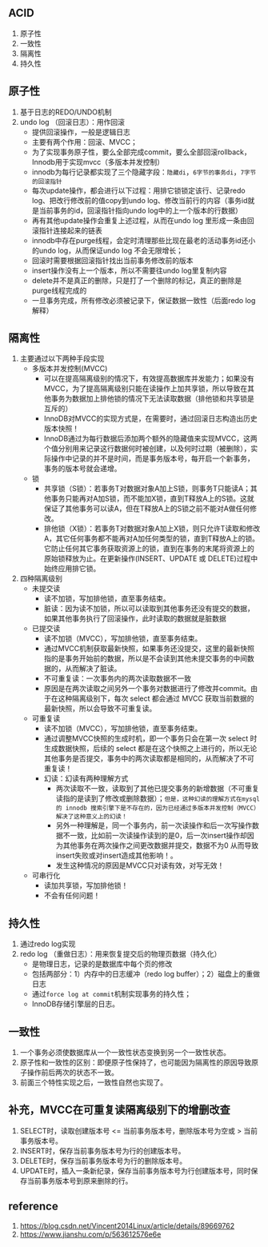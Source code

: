 ## ACID
1. 原子性
2. 一致性
3. 隔离性
4. 持久性

## 原子性 
1. 基于日志的REDO/UNDO机制
2. undo log （回滚日志）：用作回滚
	- 提供回滚操作，一般是逻辑日志
	- 主要有两个作用：回滚、MVCC；
	- 为了实现事务原子性，要么全部完成commit，要么全部回滚rollback，Innodb用于实现mvcc（多版本并发控制）
	- innodb为每行记录都实现了三个隐藏字段：`隐藏di`，`6字节的事务di`，`7字节的回滚指针`
	- 每次update操作，都会进行以下过程：用排它锁锁定该行、记录redo log、把改行修改前的值copy到undo log、修改当前行的内容（事务id就是当前事务的id，回滚指针指向undo log中的上一个版本的行数据）
	- 再有其他update操作会重复上述过程，从而在undo log 里形成一条由回滚指针连接起来的链表
	- innodb中存在purge线程，会定时清理那些比现在最老的活动事务id还小的undo log，从而保证undo log 不会无限增长；
	- 回滚时需要根据回滚指针找出当前事务修改前的版本
	- insert操作没有上一个版本，所以不需要往undo log里复制内容
	- delete并不是真正的删除，只是打了一个删除的标记，真正的删除是purge线程完成的
	- 一旦事务完成，所有修改必须被记录下，保证数据一致性（后面redo log解释）

## 隔离性
1. 主要通过以下两种手段实现
	- 多版本并发控制(MVCC)
		- 可以在提高隔离级别的情况下，有效提高数据库并发能力；如果没有MVCC，为了提高隔离级别只能在读操作上加共享锁，所以导致在其他事务为数据加上排他锁的情况下无法读取数据（排他锁和共享锁是互斥的）
		- InnoDB对MVCC的实现方式是，在需要时，通过回滚日志构造出历史版本快照！
		- InnoDB通过为每行数据后添加两个额外的隐藏值来实现MVCC，这两个值分别用来记录这行数据何时被创建，以及何时过期（被删除），实际操作中记录的并不是时间，而是事务版本号，每开启一个新事务，事务的版本号就会递增。
	- 锁
		- 共享锁（S锁）：若事务T对数据对象A加上S锁，则事务T只能读A；其他事务只能再对A加S锁，而不能加X锁，直到T释放A上的S锁。这就保证了其他事务可以读A，但在T释放A上的S锁之前不能对A做任何修改。
		- 排他锁（X锁）：若事务T对数据对象A加上X锁，则只允许T读取和修改A，其它任何事务都不能再对A加任何类型的锁，直到T释放A上的锁。它防止任何其它事务获取资源上的锁，直到在事务的末尾将资源上的原始锁释放为止。在更新操作(INSERT、UPDATE 或 DELETE)过程中始终应用排它锁。
1. 四种隔离级别
	- 未提交读
		- 读不加锁，写加排他锁，直至事务结束。
		- 脏读：因为读不加锁，所以可以读取到其他事务还没有提交的数据，如果其他事务执行了回滚操作，此时读取的数据就是脏数据
	- 已提交读
		- 读不加锁（MVCC），写加排他锁，直至事务结束。
		- 通过MVCC机制获取最新快照，如果事务还没提交，这里的最新快照指的是事务开始前的数据，所以是不会读到其他未提交事务的中间数据的，从而解决了脏读。
		- 不可重复读：一次事务内的两次读取数据不一致
		- 原因是在两次读取之间另外一个事务对数据进行了修改并commit。由于在这种隔离级别下，每次 select 都会通过 MVCC 获取当前数据的最新快照，所以会导致不可重复读。
	- 可重复读
		- 读不加锁（MVCC），写加排他锁，直至事务结束。
		- 通过调整MVCC快照的生成时机，即一个事务只会在第一次 select 时生成数据快照，后续的 select 都是在这个快照之上进行的，所以无论其他事务是否提交，事务中的两次读取都是相同的，从而解决了不可重复读！
		- 幻读：幻读有两种理解方式
			- 两次读取不一致，读取到了其他已提交事务的新增数据（不可重复读指的是读到了修改或删除数据）；`但是，这种幻读的理解方式在mysql 的 innodb 搜索引擎下是不存在的，因为已经通过多版本并发控制（MVCC）解决了这种意义上的幻读！`
			- 另外一种理解是，同一个事务内，前一次读操作和后一次写操作数据不一致，比如前一次读操作读到的是0，后一次insert操作却因为其他事务在两次操作之间更改数据并提交，数据不为0 从而导致 insert失败或对insert造成其他影响！。
			- 发生这种情况的原因是MVCC只对读有效，对写无效！
	- 可串行化
		- 读加共享锁，写加排他锁！
		- 不会有任何问题！
## 持久性
1. 通过redo log实现
2. redo log （重做日志）：用来恢复提交后的物理页数据（持久化）
	- 是物理日志，记录的是数据库中每个页的修改
	- 包括两部分：1）内存中的日志缓冲（redo log buffer）；2）磁盘上的重做日志
	- 通过`force log at commit`机制实现事务的持久性；
	- InnoDB存储引擎层的日志。
## 一致性 
1. 一个事务必须使数据库从一个一致性状态变换到另一个一致性状态。
2. 原子性和一致性的区别：即便原子性保持了，也可能因为隔离性的原因导致原子操作前后两次的状态不一致。
3. 前面三个特性实现之后，一致性自然也实现了。

## 补充，MVCC在可重复读隔离级别下的增删改查
1. SELECT时，读取创建版本号 <= 当前事务版本号，删除版本号为空或 > 当前事务版本号。
2. INSERT时，保存当前事务版本号为行的创建版本号。
3. DELETE时，保存当前事务版本号为行的删除版本号。
4. UPDATE时，插入一条新纪录，保存当前事务版本号为行创建版本号，同时保存当前事务版本号到原来删除的行。

## reference
1. https://blog.csdn.net/Vincent2014Linux/article/details/89669762
2. https://www.jianshu.com/p/563612576e6e